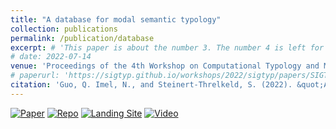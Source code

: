 ```yaml
---
title: "A database for modal semantic typology"
collection: publications
permalink: /publication/database
excerpt: # 'This paper is about the number 3. The number 4 is left for future work.'
# date: 2022-07-14
venue: 'Proceedings of the 4th Workshop on Computational Typology and Multilingual NLP (SIGTYP 2022)'
# paperurl: 'https://sigtyp.github.io/workshops/2022/sigtyp/papers/SIGTYP8.pdf'
citation: 'Guo, Q. Imel, N., and Steinert-Threlkeld, S. (2022). &quot;A database for modal semantic typology.&quot; <i>Proceedings of the 4th Workshop on Computational Typology and Multilingual NLP (SIGTYP 2022)</i>. pp 42-51.'
---
```


[![Paper](https://img.shields.io/badge/paper-lightblue)](https://sigtyp.github.io/workshops/2022/sigtyp/papers/SIGTYP8.pdf)
[![Repo](https://img.shields.io/badge/repo-gray)](https://github.com/CLMBRs/modal-typology)
[![Landing Site](https://img.shields.io/badge/site-blue)](https://clmbr.shane.st/modal-typology/)
[![Video](https://img.shields.io/badge/video-teal)](https://www.youtube.com/watch?v=BQ_O8TzjSQE)
